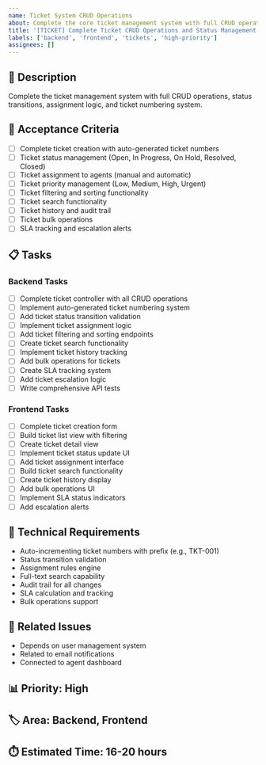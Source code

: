 ```yaml
---
name: Ticket System CRUD Operations
about: Complete the core ticket management system with full CRUD operations
title: '[TICKET] Complete Ticket CRUD Operations and Status Management'
labels: ['backend', 'frontend', 'tickets', 'high-priority']
assignees: []
---
```


## 🎫 Description
Complete the ticket management system with full CRUD operations, status transitions, assignment logic, and ticket numbering system.

## 🎯 Acceptance Criteria
- [ ] Complete ticket creation with auto-generated ticket numbers
- [ ] Ticket status management (Open, In Progress, On Hold, Resolved, Closed)
- [ ] Ticket assignment to agents (manual and automatic)
- [ ] Ticket priority management (Low, Medium, High, Urgent)
- [ ] Ticket filtering and sorting functionality
- [ ] Ticket search functionality
- [ ] Ticket history and audit trail
- [ ] Ticket bulk operations
- [ ] SLA tracking and escalation alerts

## 📋 Tasks

### Backend Tasks
- [ ] Complete ticket controller with all CRUD operations
- [ ] Implement auto-generated ticket numbering system
- [ ] Add ticket status transition validation
- [ ] Implement ticket assignment logic
- [ ] Add ticket filtering and sorting endpoints
- [ ] Create ticket search functionality
- [ ] Implement ticket history tracking
- [ ] Add bulk operations for tickets
- [ ] Create SLA tracking system
- [ ] Add ticket escalation logic
- [ ] Write comprehensive API tests

### Frontend Tasks
- [ ] Complete ticket creation form
- [ ] Build ticket list view with filtering
- [ ] Create ticket detail view
- [ ] Implement ticket status update UI
- [ ] Add ticket assignment interface
- [ ] Build ticket search functionality
- [ ] Create ticket history display
- [ ] Add bulk operations UI
- [ ] Implement SLA status indicators
- [ ] Add escalation alerts

## 🔧 Technical Requirements
- Auto-incrementing ticket numbers with prefix (e.g., TKT-001)
- Status transition validation
- Assignment rules engine
- Full-text search capability
- Audit trail for all changes
- SLA calculation and tracking
- Bulk operations support

## 🔗 Related Issues
- Depends on user management system
- Related to email notifications
- Connected to agent dashboard

## 📊 Priority: High
## 🏷️ Area: Backend, Frontend
## ⏱️ Estimated Time: 16-20 hours